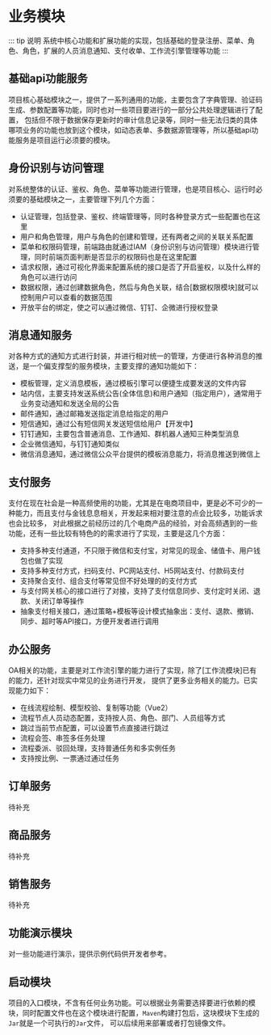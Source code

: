 # 业务模块
::: tip 说明
系统中核心功能和扩展功能的实现，包括基础的登录注册、菜单、角色、角色，扩展的人员消息通知、支付收单、工作流引擎管理等功能
:::
## 基础api功能服务
项目核心基础模块之一，提供了一系列通用的功能，主要包含了字典管理、验证码生成、参数配置等功能，同时也对一些项目要进行的一部分公共处理逻辑进行了配置，
包括但不限于数据保存更新时的审计信息记录等，同时一些无法归类的具体哪项业务的功能也放到这个模块，如动态表单、多数据源管理等，所以基础api功能服务是项目运行必须要的模块。
## 身份识别与访问管理
对系统整体的认证、鉴权、角色、菜单等功能进行管理，也是项目核心、运行时必须要的基础模块之一，主要管理下列几个方面：
- 认证管理，包括登录、鉴权、终端管理等，同时各种登录方式一些配置也在这里
- 用户和角色管理，用户与角色的创建和管理，还有两者之间的关联关系配置
- 菜单和权限码管理，前端路由就通过IAM（身份识别与访问管理）模块进行管理，同时前端页面判断是否显示的权限码也是在这里配置
- 请求权限，通过可视化界面来配置系统的接口是否了开启鉴权，以及什么样的角色可以进行访问
- 数据权限，通过创建数据角色，然后与角色关联，结合[数据权限模块]就可以控制用户可以查看的数据范围
- 开放平台的绑定，使之可以通过微信、钉钉、企微进行授权登录
## 消息通知服务
对各种方式的通知方式进行封装，并进行相对统一的管理，方便进行各种消息的推送，是一个偏支撑型的服务模块，主要支撑的通知功能如下：
- 模板管理，定义消息模板，通过模板引擎可以便捷生成要发送的文件内容
- 站内信，主要支持发送系统公告(全体信息)和用户通知（指定用户），通常用于业务变动通知和发送全局的公告
- 邮件通知，通过邮箱发送指定消息给指定的用户
- 短信通知，通过公有短信网关发送短信给用户【开发中】
- 钉钉通知，主要包含普通消息、工作通知、群机器人通知三种类型消息
- 企业微信通知，与钉钉通知类似
- 微信消息通知，通过微信公众平台提供的模板消息能力，将消息推送到微信上
## 支付服务
支付在现在社会是一种高频使用的功能，尤其是在电商项目中，更是必不可少的一种能力，而且支付与金钱息息相关，开发起来相对要注意的点会比较多，功能诉求也会比较多，
对此根据之前经历过的几个电商产品的经验，对会高频遇到的一些功能，还有一些比较有特色的的需求进行了实现，主要是这几个方面：
- 支持多种支付通道，不只限于微信和支付宝，对常见的现金、储值卡、用户钱包也做了实现
- 支持多种支付方式，扫码支付、PC网站支付、H5网站支付、付款码支付
- 支持聚合支付、组合支付等常见但不好处理的的支付方式
- 与支付网关核心的接口进行了对接，支持了支付信息同步、支付定时关闭、退款、关闭订单等操作
- 抽象支付相关接口，通过策略+模板等设计模式抽象出：支付、退款、撤销、同步、超时等API接口，方便开发者进行调用
## 办公服务
OA相关的功能，主要是对工作流引擎的能力进行了实现，除了[工作流模块]已有的能力，还针对现实中常见的业务进行开发，
提供了更多业务相关的能力。已实现能力如下：
- 在线流程绘制、模型校验、复制等功能（Vue2）
- 流程节点人员动态配置，支持按人员、角色、部门、人员组等方式
- 跳过当前节点配置，可以设置节点直接进行跳过
- 流程会签、串签多任务处理
- 流程委派、驳回处理，支持普通任务和多实例任务
- 支持按比例、一票通过通过任务
## 订单服务
待补充
## 商品服务
待补充
## 销售服务
待补充
## 功能演示模块
对一些功能进行演示，提供示例代码供开发者参考。
## 启动模块
项目的入口模块，不含有任何业务功能。可以根据业务需要选择要进行依赖的模块，同时配置文件也在这个模块进行配置，`Maven`构建打包后，这块模块下生成的`Jar`就是一个可执行的`Jar`文件，
可以后续用来部署或者打包镜像文件。
